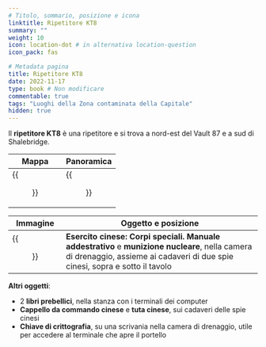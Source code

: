 ```yaml
---
# Titolo, sommario, posizione e icona
linktitle: Ripetitore KT8
summary: ""
weight: 10
icon: location-dot # in alternativa location-question
icon_pack: fas

# Metadata pagina
title: Ripetitore KT8
date: 2022-11-17
type: book # Non modificare
commentable: true
tags: "Luoghi della Zona contaminata della Capitale"
hidden: true
---
```


<div class="fo3">


Il **ripetitore KT8** è una ripetitore e si trova a nord-est del Vault 87 e a sud di Shalebridge.

| Mappa                               | Panoramica                                  |
| ----------------------------------- | ------------------------------------------- |
| {{<figure src="fo3/BT_KT_8_loc.webp">}} | {{<figure src="fo3/Broadcast_Tower_KT8.webp">}} |

| Immagine                                                      | Oggetto e posizione                                                                                                                                                            |
| ------------------------------------------------------------- | ------------------------------------------------------------------------------------------------------------------------------------------------------------------------------ |
| {{<figure src="fo3/Fallout_3_Sierra_Romeo_Chinese_Troops.webp">}} | **Esercito cinese: Corpi speciali. Manuale addestrativo** e **munizione nucleare**, nella camera di drenaggio, assieme ai cadaveri di due spie cinesi, sopra e sotto il tavolo |

**Altri oggetti**:
- 2 **libri prebellici**, nella stanza con i terminali dei computer
- **Cappello da commando cinese** e **tuta cinese**, sui cadaveri delle spie cinesi
- **Chiave di crittografia**, su una scrivania nella camera di drenaggio, utile per accedere al terminale che apre il portello

</div>
